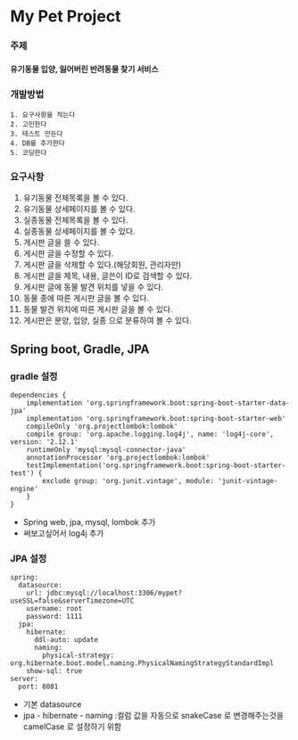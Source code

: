 # My Pet Project

### 주제
#### 유기동물 입양, 잃어버린 반려동물 찾기 서비스

### 개발방법
    1. 요구사항을 적는다
    2. 고민한다
    3. 테스트 만든다
    4. DB를 추가한다
    5. 코딩한다
    
### 요구사항
1. 유기동물 전체목록을 볼 수 있다.
2. 유기동물 상세페이지를 볼 수 있다.  
3. 실종동물 전체목록을 볼 수 있다.
4. 실종동물 상세페이지를 볼 수 있다.
5. 게시판 글을 쓸 수 있다.
6. 게시판 글을 수정할 수 있다.
7. 게시판 글을 삭제할 수 있다.(해당회원, 관리자만)
8. 게시판 글을 제목, 내용, 글쓴이 ID로 검색할 수 있다.
9. 게시판 글에 동물 발견 위치를 넣을 수 있다.
10. 동물 종에 따른 게시판 글을 볼 수 있다.
11. 동물 발견 위치에 따른 게시판 글을 볼 수 있다.
12. 게시판은 분양, 입양, 실종 으로 분류하여 볼 수 있다.


## Spring boot, Gradle, JPA

### gradle 설정
    dependencies {
        implementation 'org.springframework.boot:spring-boot-starter-data-jpa'
        implementation 'org.springframework.boot:spring-boot-starter-web'
        compileOnly 'org.projectlombok:lombok'
        compile group: 'org.apache.logging.log4j', name: 'log4j-core', version: '2.12.1'
        runtimeOnly 'mysql:mysql-connector-java'
        annotationProcessor 'org.projectlombok:lombok'
        testImplementation('org.springframework.boot:spring-boot-starter-test') {
            exclude group: 'org.junit.vintage', module: 'junit-vintage-engine'
        }
    }

- Spring web, jpa, mysql, lombok 추가
- 써보고싶어서 log4j 추가

### JPA 설정
    spring:
      datasource:
        url: jdbc:mysql://localhost:3306/mypet?useSSL=false&serverTimezone=UTC
        username: root
        password: 1111
      jpa:
        hibernate:
          ddl-auto: update
          naming:
            physical-strategy: org.hibernate.boot.model.naming.PhysicalNamingStrategyStandardImpl
        show-sql: true
    server:
      port: 8081
- 기본 datasource
- jpa - hibernate - naming :컬럼 값을 자동으로 snakeCase 로 변경해주는것을 camelCase 로 설정하기 위함